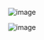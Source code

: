 ![image](https://user-images.githubusercontent.com/60442877/235317331-4b49e6c2-ac66-44c0-a40c-d6c00088e7ee.png)

![image](https://user-images.githubusercontent.com/60442877/235317553-9cf43e6c-5a93-492f-bce2-fe4f547eee44.png)
